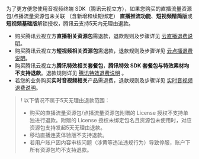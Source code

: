为了更方便您使用音视频终端 SDK（腾讯云视立方），如果您购买的直播流量资源包/点播流量资源包未关联 （含新增和续期绑定） **直播推流功能**、**短视频精简版**或**短视频基础版**解锁授权，腾讯云支持5天内无理由退款。

- 购买腾讯云视立方**直播相关资源包**需退款，退款规则及步骤详见 [云直播退费说明](https://cloud.tencent.com/document/product/267/43456)。
- 购买腾讯云视立方**短视频相关资源包**需退款，退款规则及步骤详见 [云点播退费说明](https://cloud.tencent.com/document/product/266/35787)。
- 购买腾讯云视立方**腾讯特效相关套餐包**，**腾讯特效 SDK 套餐包与特效素材均不支持退款**。退款规则详见 [腾讯特效退费说明](https://cloud.tencent.com/document/product/616/72068) 。
- 若您的业务购买**实时音视频相关**产品需退费，退款规则及步骤详见 [实时音视频退费说明](https://cloud.tencent.com/document/product/616/72068)。

>! 以下情况不属于5天无理由退款范围：
>- 购买的直播流量资源包/点播流量资源包附赠的 License 授权不支持单独进行退款。附赠的 License 授权未绑定包名且资源包未使用时，对应资源包支持发起5天无理由退款。
>- 移动直播连麦体验版不支持退款。
>- 若用户账户因内容审核问题（涉黄等违法违规行为）导致停服，账户下所有资源包均不支持退款。

